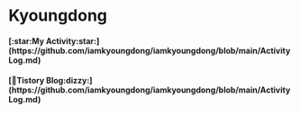 <!--
**iamkyoungdong/iamkyoungdong** is a ✨ _special_ ✨ repository because its `README.md` (this file) appears on your GitHub profile.

introduction

Name

visiter's number

most used language

tistory link

my activity-> activity log

my project
-Link1
-Link2

study
-link1
-link2
.
.
.


-->

<H1> Kyoungdong</H1>
<H4>[:star:My Activity:star:](https://github.com/iamkyoungdong/iamkyoungdong/blob/main/ActivityLog.md) </H4>
<H4>[💫Tistory Blog:dizzy:](https://github.com/iamkyoungdong/iamkyoungdong/blob/main/ActivityLog.md) </H4>

